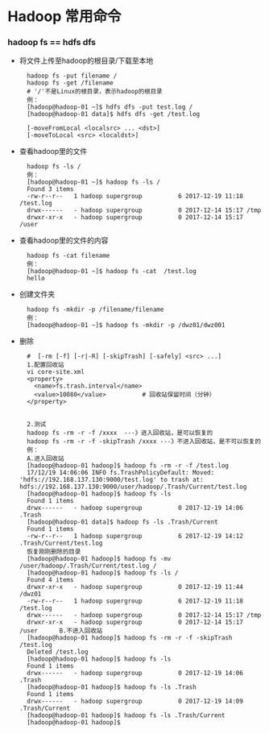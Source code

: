# Hadoop 常用命令

### hadoop fs == hdfs dfs

- 将文件上传至hadoop的根目录/下载至本地

		hadoop fs -put filename / 	
		hadoop fs -get /filename	
		# '/'不是Linux的根目录，表示hadoop的根目录
		例：
		[hadoop@hadoop-01 ~]$ hdfs dfs -put test.log /
		[hadoop@hadoop-01 data]$ hdfs dfs -get /test.log
		
		[-moveFromLocal <localsrc> ... <dst>]
		[-moveToLocal <src> <localdst>]
	
- 查看hadoop里的文件

		hadoop fs -ls /
		例：
		[hadoop@hadoop-01 ~]$ hadoop fs -ls /
		Found 3 items
		-rw-r--r--   1 hadoop supergroup          6 2017-12-19 11:18 /test.log
		drwx------   - hadoop supergroup          0 2017-12-14 15:17 /tmp
		drwxr-xr-x   - hadoop supergroup          0 2017-12-14 15:17 /user

- 查看hadoop里的文件的内容

		hadoop fs -cat filename
		例：
		[hadoop@hadoop-01 ~]$ hadoop fs -cat  /test.log
		hello
		
- 创建文件夹

		hadoop fs -mkdir -p /filename/filename
		例：
		[hadoop@hadoop-01 ~]$ hadoop fs -mkdir -p /dwz01/dwz001
		
- 删除
		
		#  [-rm [-f] [-r|-R] [-skipTrash] [-safely] <src> ...]
		1.配置回收站
		vi core-site.xml
		<property>  
		  <name>fs.trash.interval</name>  
		  <value>10080</value>  		# 回收站保留时间（分钟）
		</property> 
		
		
		2.测试
		hadoop fs -rm -r -f /xxxx  ---》进入回收站，是可以恢复的
		hadoop fs -rm -r -f -skipTrash /xxxx ---》不进入回收站，是不可以恢复的
		例：
		A.进入回收站
		[hadoop@hadoop-01 hadoop]$ hadoop fs -rm -r -f /test.log
		17/12/19 14:06:06 INFO fs.TrashPolicyDefault: Moved: 'hdfs://192.168.137.130:9000/test.log' to trash at: hdfs://192.168.137.130:9000/user/hadoop/.Trash/Current/test.log
		[hadoop@hadoop-01 hadoop]$ hadoop fs -ls
		Found 1 items
		drwx------   - hadoop supergroup          0 2017-12-19 14:06 .Trash
		[hadoop@hadoop-01 data]$ hadoop fs -ls .Trash/Current
		Found 1 items
		-rw-r--r--   1 hadoop supergroup          6 2017-12-19 14:12 .Trash/Current/test.log
		恢复刚刚删除的目录
		[hadoop@hadoop-01 hadoop]$ hadoop fs -mv /user/hadoop/.Trash/Current/test.log /
		[hadoop@hadoop-01 hadoop]$ hadoop fs -ls /
		Found 4 items
		drwxr-xr-x   - hadoop supergroup          0 2017-12-19 11:44 /dwz01
		-rw-r--r--   1 hadoop supergroup          6 2017-12-19 11:18 /test.log
		drwx------   - hadoop supergroup          0 2017-12-14 15:17 /tmp
		drwxr-xr-x   - hadoop supergroup          0 2017-12-14 15:17 /user		B.不进入回收站
		[hadoop@hadoop-01 hadoop]$ hadoop fs -rm -r -f -skipTrash /test.log
		Deleted /test.log
		[hadoop@hadoop-01 hadoop]$ hadoop fs -ls
		Found 1 items
		drwx------   - hadoop supergroup          0 2017-12-19 14:06 .Trash
		[hadoop@hadoop-01 hadoop]$ hadoop fs -ls .Trash
		Found 1 items
		drwx------   - hadoop supergroup          0 2017-12-19 14:09 .Trash/Current
		[hadoop@hadoop-01 hadoop]$ hadoop fs -ls .Trash/Current
		[hadoop@hadoop-01 hadoop]$ 		
		
	
	